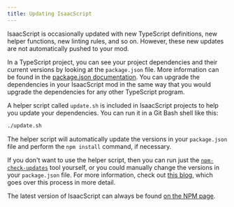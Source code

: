 ```yaml
---
title: Updating IsaacScript
---
```


IsaacScript is occasionally updated with new TypeScript definitions, new helper functions, new linting rules, and so on. However, these new updates are not automatically pushed to your mod.

In a TypeScript project, you can see your project dependencies and their current versions by looking at the `package.json` file. More information can be found in the [package.json documentation](directory-structure.md#packagejson). You can upgrade the dependencies in your IsaacScript mod in the same way that you would upgrade the dependencies for any other TypeScript program. <!-- cspell:ignore packagejson -->

A helper script called `update.sh` is included in IsaacScript projects to help you update your dependencies. You can run it in a Git Bash shell like this:

```sh
./update.sh
```

The helper script will automatically update the versions in your `package.json` file and perform the `npm install` command, if necessary.

If you don't want to use the helper script, then you can run just the [`npm-check-updates`](https://www.npmjs.com/package/npm-check-updates) tool yourself, or you could manually change the versions in your `package.json` file. For more information, check out [this blog](https://www.netwoven.com/2017/03/21/how-to-update-node-js-modules-to-latest-versions/), which goes over this process in more detail.

The latest version of IsaacScript can always be found [on the NPM page](https://www.npmjs.com/package/isaacscript).
